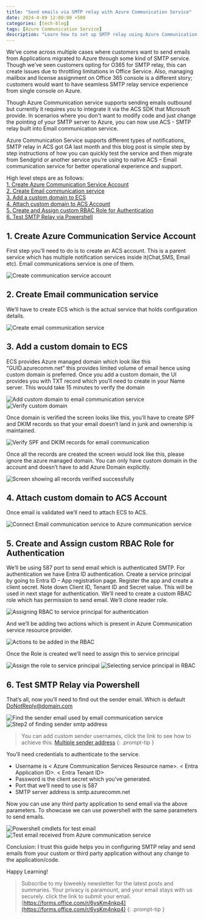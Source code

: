 ```yaml
---
title: "Send emails via SMTP relay with Azure Communication Service"
date: 2024-4-09 12:00:00 +500
categories: [tech-blog]
tags: [Azure Communication Service]
description: "Learn how to set up SMTP relay using Azure Communication Service for seamless email sending from Azure-hosted applications without modifying code"
---
```


We’ve come across multiple cases where customers want to send emails from Applications migrated to Azure through some kind of SMTP service. Though we’ve seen customers opting for O365 for SMTP relay, this can create issues due to throttling limitations in Office Service.
Also, managing mailbox and license assignment on Office 365 console is a different story; customers would want to have seamless SMTP relay service experience from single console on Azure.

Though Azure Communication service supports sending emails outbound but currently it requires you to integrate it via the ACS SDK that Microsoft provide. In scenarios where you don't want to modify code and just change the pointing of your SMTP server to Azure, you can now use ACS - SMTP relay built into Email communication service.

Azure Communication Service supports different types of notifications, SMTP relay in ACS got GA last month and this blog post is simple step by step instructions of how you can quickly test the service and then migrate from Sendgrid or another service you’re using to native ACS – Email communication service for better operational experience and support.

High level steps are as follows:\
[1. Create Azure Communication Service Account](#1-create-azure-communication-service-account)\
[2. Create Email communication service](#2-create-email-communication-service)\
[3. Add a custom domain to ECS](#3-add-a-custom-domain-to-ecs)\
[4. Attach custom domain to ACS Account](#4-attach-custom-domain-to-acs-account)\
[5. Create and Assign custom RBAC Role for Authentication](#5-create-and-assign-custom-rbac-role-for-authentication)\
[6. Test SMTP Relay via Powershell](#6-test-smtp-relay-via-powershell)

## 1. Create Azure Communication Service Account
First step you’ll need to do is to create an ACS account. This is a parent service which has multiple notification services inside it(Chat,SMS, Email etc). Email communications service is one of them.

![Create communication service account](https://raw.githubusercontent.com/qureshiaquib/qureshiaquib.github.io/main/assets/09042024/create-communication-service-account.jpg)

## 2. Create Email communication service
We’ll have to create ECS which is the actual service that holds configuration details.

![Create email communication service](https://raw.githubusercontent.com/qureshiaquib/qureshiaquib.github.io/main/assets/09042024/create-email-communication-service.jpg)

## 3. Add a custom domain to ECS
ECS provides Azure managed domain which look like this “GUID.azurecomm.net” this provides limited volume of email hence using custom domain is preferred.
Once you add a custom domain, the UI provides you with TXT record which you’ll need to create in your Name server. This would take 15 minutes to verify the domain

![Add custom domain to email communication service](https://raw.githubusercontent.com/qureshiaquib/qureshiaquib.github.io/main/assets/09042024/add-custom-domain-email-communication-service.jpg)
![Verify custom domain](https://raw.githubusercontent.com/qureshiaquib/qureshiaquib.github.io/main/assets/09042024/verify-custom-domain.jpg)

Once domain is verified the screen looks like this, you’ll have to create SPF and DKIM records so that your email doesn’t land in junk and ownership is maintained.

![Verify SPF and DKIM records for email communication](https://raw.githubusercontent.com/qureshiaquib/qureshiaquib.github.io/main/assets/09042024/verify-spf-dkim-records.jpg)

Once all the records are created the screen would look like this, please ignore the azure managed domain. You can only have custom domain in the account and doesn’t have to add Azure Domain explicitly.

![Screen showing all records verified successfully](https://raw.githubusercontent.com/qureshiaquib/qureshiaquib.github.io/main/assets/09042024/screen-all-records-verified.jpg)

## 4. Attach custom domain to ACS Account
Once email is validated we’ll need to attach ECS to ACS.

![Connect Email communication service to Azure communication service](https://raw.githubusercontent.com/qureshiaquib/qureshiaquib.github.io/main/assets/09042024/connect-ecs-acs.jpg)

## 5. Create and Assign custom RBAC Role for Authentication
We’ll be using 587 port to send email which is authenticated SMTP. For authentication we have Entra ID authentication.
Create a service principal by going to Entra ID – App registration page. Register the app and create a client secret. Note down Client ID, Tenant ID and Secret value. This will be used in next stage for authentication.
We’ll need to create a custom RBAC role which has permission to send email.
We’ll clone reader role.

![Assigning RBAC to service principal for authentication](https://raw.githubusercontent.com/qureshiaquib/qureshiaquib.github.io/main/assets/09042024/assign-rbac-service-principal-authentication.jpg)

And we’ll be adding two actions which is present in Azure Communication service resource provider.

![Actions to be added in the RBAC](https://raw.githubusercontent.com/qureshiaquib/qureshiaquib.github.io/main/assets/09042024/actions-added-rbac.jpg)

Once the Role is created we’ll need to assign this to service principal

![Assign the role to service principal](https://raw.githubusercontent.com/qureshiaquib/qureshiaquib.github.io/main/assets/09042024/assign-role-service-principal.jpg)
![Selecting service principal in RBAC](https://raw.githubusercontent.com/qureshiaquib/qureshiaquib.github.io/main/assets/09042024/selecting-service-principal-rbac.jpg)

## 6. Test SMTP Relay via Powershell
That’s all, now you’ll need to find out the sender email. Which is default DoNotReply@domain.com

![Find the sender email used by email communication service](https://raw.githubusercontent.com/qureshiaquib/qureshiaquib.github.io/main/assets/09042024/find-sender-email-ecs.jpg)
![Step2 of finding sender smtp address](https://raw.githubusercontent.com/qureshiaquib/qureshiaquib.github.io/main/assets/09042024/find-sender-smtp-address.jpg)

> You can add custom sender usernames, click the link to see how to achieve this.
[Multiple sender address](https://learn.microsoft.com/en-us/azure/communication-services/quickstarts/email/add-multiple-senders?pivots=platform-azp#create-multiple-sender-usernames)
{: .prompt-tip }

You’ll need credentials to authenticate to the service. 

* Username is \< Azure Communication Services Resource name>. \< Entra Application ID>. \< Entra Tenant ID>
* Password is the client secret which you’ve generated.
* Port that we’ll need to use is 587
* SMTP server address is smtp.azurecomm.net

Now you can use any third party application to send email via the above parameters. To showcase we can use powershell with the same parameters to send emails.

![Powershell cmdlets for test email](https://raw.githubusercontent.com/qureshiaquib/qureshiaquib.github.io/main/assets/09042024/powershell-cmdlets-test-email.jpg)
![Test email received from Azure communication service](https://raw.githubusercontent.com/qureshiaquib/qureshiaquib.github.io/main/assets/09042024/test-email-received-azure-communication-service.jpg)

Conclusion: I trust this guide helps you in configuring SMTP relay and send emails from your custom or third party application without any change to the application/code.

Happy Learning!

>Subscribe to my biweekly newsletter for the latest posts and summaries. Your privacy is paramount, and your email stays with us securely.
click the link to submit your email.
[https://forms.office.com/r/6ysKm4nkp4](https://forms.office.com/r/6ysKm4nkp4)
{: .prompt-tip }